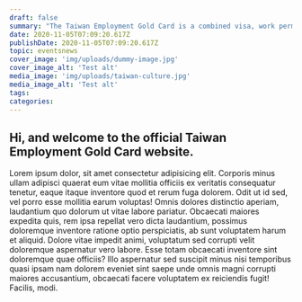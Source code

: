 ```yaml
---
draft: false
summary: "The Taiwan Employment Gold Card is a combined visa, work permit and residence permit launched in 2018 to attract professional talent in Taiwan."
date: 2020-11-05T07:09:20.617Z
publishDate: 2020-11-05T07:09:20.617Z
topic: eventsnews
cover_image: 'img/uploads/dummy-image.jpg'
cover_image_alt: 'Test alt'
media_image: 'img/uploads/taiwan-culture.jpg'
media_image_alt: 'Test alt'
tags:
categories:
---
```


## Hi, and welcome to the official Taiwan Employment Gold Card website.

Lorem ipsum dolor, sit amet consectetur adipisicing elit. Corporis minus ullam adipisci quaerat eum vitae mollitia officiis ex veritatis consequatur tenetur, eaque itaque inventore quod et rerum fuga dolorem. Odit ut id sed, vel porro esse mollitia earum voluptas! Omnis dolores distinctio aperiam, laudantium quo dolorum ut vitae labore pariatur. Obcaecati maiores expedita quis, rem ipsa repellat vero dicta laudantium, possimus doloremque inventore ratione optio perspiciatis, ab sunt voluptatem harum et aliquid. Dolore vitae impedit animi, voluptatum sed corrupti velit doloremque aspernatur vero labore. Esse totam obcaecati inventore sint doloremque quae officiis? Illo aspernatur sed suscipit minus nisi temporibus quasi ipsam nam dolorem eveniet sint saepe unde omnis magni corrupti maiores accusantium, obcaecati facere voluptatem ex reiciendis fugit! Facilis, modi.